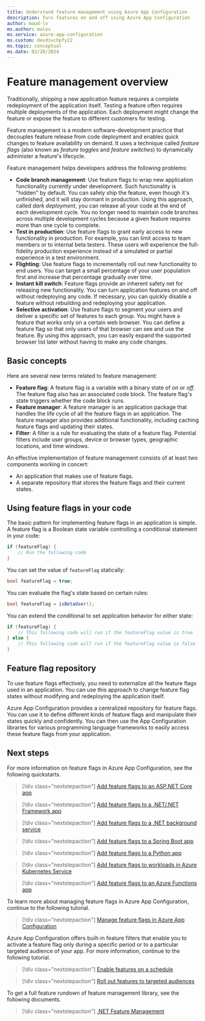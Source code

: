 ```yaml
---
title: Understand feature management using Azure App Configuration
description: Turn features on and off using Azure App Configuration 
author: maud-lv
ms.author: malev
ms.service: azure-app-configuration
ms.custom: devdivchpfy22
ms.topic: conceptual
ms.date: 02/20/2024
---
```


# Feature management overview

Traditionally, shipping a new application feature requires a complete redeployment of the application itself. Testing a feature often requires multiple deployments of the application. Each deployment might change the feature or expose the feature to different customers for testing.  

Feature management is a modern software-development practice that decouples feature release from code deployment and enables quick changes to feature availability on demand. It uses a technique called *feature flags* (also known as *feature toggles* and *feature switches*) to dynamically administer a feature's lifecycle.

Feature management helps developers address the following problems:

* **Code branch management**: Use feature flags to wrap new application functionality currently under development. Such functionality is "hidden" by default. You can safely ship the feature, even though it's unfinished, and it will stay dormant in production. Using this approach, called *dark deployment*, you can release all your code at the end of each development cycle. You no longer need to maintain code branches across multiple development cycles because a given feature requires more than one cycle to complete.
* **Test in production**: Use feature flags to grant early access to new functionality in production. For example, you can limit access to team members or to internal beta testers. These users will experience the full-fidelity production experience instead of a simulated or partial experience in a test environment.
* **Flighting**: Use feature flags to incrementally roll out new functionality to end users. You can target a small percentage of your user population first and increase that percentage gradually over time.
* **Instant kill switch**: Feature flags provide an inherent safety net for releasing new functionality. You can turn application features on and off without redeploying any code. If necessary, you can quickly disable a feature without rebuilding and redeploying your application.
* **Selective activation**: Use feature flags to segment your users and deliver a specific set of features to each group. You might have a feature that works only on a certain web browser. You can define a feature flag so that only users of that browser can see and use the feature. By using this approach, you can easily expand the supported browser list later without having to make any code changes.

## Basic concepts

Here are several new terms related to feature management:

* **Feature flag**: A feature flag is a variable with a binary state of *on* or *off*. The feature flag also has an associated code block. The feature flag's state triggers whether the code block runs.
* **Feature manager**: A feature manager is an application package that handles the life cycle of all the feature flags in an application. The feature manager also provides additional functionality, including caching feature flags and updating their states.
* **Filter**: A filter is a rule for evaluating the state of a feature flag. Potential filters include user groups, device or browser types, geographic locations, and time windows.

An effective implementation of feature management consists of at least two components working in concert:

* An application that makes use of feature flags.
* A separate repository that stores the feature flags and their current states.

## Using feature flags in your code

The basic pattern for implementing feature flags in an application is simple. A feature flag is a Boolean state variable controlling a conditional statement in your code:

```csharp
if (featureFlag) {
    // Run the following code
}
```

You can set the value of `featureFlag` statically:

```csharp
bool featureFlag = true;
```

You can evaluate the flag's state based on certain rules:

```csharp
bool featureFlag = isBetaUser();
```

You can extend the conditional to set application behavior for either state:

```csharp
if (featureFlag) {
    // This following code will run if the featureFlag value is true
} else {
    // This following code will run if the featureFlag value is false
}
```

## Feature flag repository

To use feature flags effectively, you need to externalize all the feature flags used in an application. You can use this approach to change feature flag states without modifying and redeploying the application itself.

Azure App Configuration provides a centralized repository for feature flags. You can use it to define different kinds of feature flags and manipulate their states quickly and confidently. You can then use the App Configuration libraries for various programming language frameworks to easily access these feature flags from your application.

## Next steps

For more information on feature flags in Azure App Configuration, see the following quickstarts.

> [!div class="nextstepaction"]
> [Add feature flags to an ASP.NET Core app](./quickstart-feature-flag-aspnet-core.md)

> [!div class="nextstepaction"]
> [Add feature flags to a .NET/.NET Framework app](./quickstart-feature-flag-dotnet.md)

> [!div class="nextstepaction"]
> [Add feature flags to a .NET background service](./quickstart-feature-flag-dotnet-background-service.md)

> [!div class="nextstepaction"]
> [Add feature flags to a Spring Boot app](./quickstart-feature-flag-spring-boot.md)

> [!div class="nextstepaction"]
> [Add feature flags to a Python app](./quickstart-feature-flag-python.md)

> [!div class="nextstepaction"]
> [Add feature flags to workloads in Azure Kubernetes Service](./quickstart-feature-flag-azure-kubernetes-service.md)

> [!div class="nextstepaction"]
> [Add feature flags to an Azure Functions app](./quickstart-feature-flag-azure-functions-csharp.md)

To learn more about managing feature flags in Azure App Configuration, continue to the following tutorial.

> [!div class="nextstepaction"]
> [Manage feature flags in Azure App Configuration](./manage-feature-flags.md)

Azure App Configuration offers built-in feature filters that enable you to activate a feature flag only during a specific period or to a particular targeted audience of your app. For more information, continue to the following tutorial.

> [!div class="nextstepaction"]
> [Enable features on a schedule](./howto-timewindow-filter.md)

> [!div class="nextstepaction"]
> [Roll out features to targeted audiences](./howto-targetingfilter.md)

To get a full feature rundown of feature management library, see the following documents.

> [!div class="nextstepaction"]
> [.NET Feature Management](./feature-management-dotnet-reference.md) 
